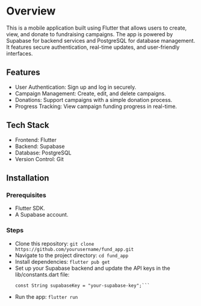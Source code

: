 # Overview

This is a mobile application built using Flutter that allows users to create, view, and donate to fundraising campaigns. The app is powered by Supabase for backend services and PostgreSQL for database management. It features secure authentication, real-time updates, and user-friendly interfaces.

## Features

- User Authentication: Sign up and log in securely.
- Campaign Management: Create, edit, and delete campaigns.
- Donations: Support campaigns with a simple donation process.
- Progress Tracking: View campaign funding progress in real-time.

## Tech Stack

- Frontend: Flutter
- Backend: Supabase
- Database: PostgreSQL
- Version Control: Git

## Installation

    
### Prerequisites

- Flutter SDK.
- A Supabase account.

### Steps

- Clone this repository:
    ```git clone https://github.com/yourusername/fund_app.git```
-  Navigate to the project directory:
    ```cd fund_app```
- Install dependencies:
    ```flutter pub get```
- Set up your Supabase backend and update the API keys in the lib/constants.dart file:
    ```const String supabaseUrl = "your-supabase-url";
    const String supabaseKey = "your-supabase-key";```
- Run the app:
    ```flutter run```







